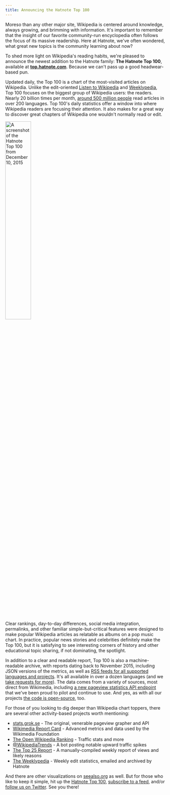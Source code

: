 ```yaml
---
title: Announcing the Hatnote Top 100
---
```


Moreso than any other major site, Wikipedia is centered around
knowledge, always growing, and brimming with information. It's
important to remember that the insight of our favorite community-run
encyclopedia often follows the focus of its massive readership. Here
at Hatnote, we've often wondered, what great new topics is the
community learning about now?

To shed more light on Wikipedia's reading habits, we're pleased to
announce the newest addition to the Hatnote family: **The Hatnote Top
100**, available at **[top.hatnote.com][top]**. Because we can't pass
up a good headwear-based pun.

Updated daily, the Top 100 is a chart of the most-visited articles on
Wikipedia. Unlike the edit-oriented [Listen to Wikipedia][l2w] and
[Weeklypedia][weekly], Top 100 focuses on the biggest group of
Wikipedia users: the readers. Nearly 20 billion times per month,
[around 500 million people][500m] read articles in over 200
languages. Top 100's daily statistics offer a window into where
Wikipedia readers are focusing their attention. It also makes for a
great way to discover great chapters of Wikipedia one wouldn't
normally read or edit.

<a href="http://top.hatnote.com" target="_blank"><img width="40%"
title="A screenshot of the Hatnote Top 100 from December 10, 2015"
src="https://41.media.tumblr.com/85ece35a58888f09b20733d6f0f3d0c2/tumblr_nzclixxtTV1s4aev9o1_1280.png"></a>

Clear rankings, day-to-day differences, social media integration,
permalinks, and other familiar simple-but-critical features were
designed to make popular Wikipedia articles as relatable as albums on
a pop music chart. In practice, popular news stories and celebrities
definitely make the Top 100, but it is satisfying to see interesting
corners of history and other educational topic sharing, if not
dominating, the spotlight.

In addition to a clear and readable report, Top 100 is also a
machine-readable archive, with reports dating back to November 2015,
including JSON versions of the metrics, as well as
[RSS feeds for all supported languages and projects][rss]. It's all
available in over a dozen languages (and we
[take requests for more][issues]). The data comes from a variety of
sources, most direct from Wikimedia, including
[a new pageview statistics API endpoint][pageview_api] that we've been
proud to pilot and continue to use. And yes, as with all our projects
[the code is open-source][top_gh], too.

For those of you looking to dig deeper than Wikipedia chart toppers,
there are several other activity-based projects worth mentioning:

* [stats.grok.se][grokse] - The original, venerable pageview grapher and API
* [Wikimedia Report Card][wrc] - Advanced metrics and data used by the Wikimedia Foundation
* [The Open Wikipedia Ranking][wikirank] - Traffic stats and more
* [@WikipediaTrends][wikitrends_tw] - A bot posting notable upward traffic spikes
* [The Top 25 Report][top_25] - A manually-compiled weekly report of views and likely reasons
* [The Weeklypedia][weekly] - Weekly edit statistics, emailed and archived by Hatnote

And there are other visualizations on [seealso.org][seealso] as
well. But for those who like to keep it simple, hit up the
[Hatnote Top 100][top], [subscribe to a feed][rss], and/or
[follow us on Twitter][hatnotable]. See you there!

[l2w_app]: https://itunes.apple.com/us/app/listen-to-wikipedia/id832934300
[top]: http://top.hatnote.com
[top_gh]: https://github.com/hatnote/top/
[500m]: http://blog.wikimedia.org/2013/04/19/wikimedia-projects-500-million/
[issues]: https://github.com/hatnote/top/issues

[l2w]: http://listen.hatnote.com
[weekly]: http://weekly.hatnote.com
[rss]: http://top.hatnote.com/about.html#feeds
[pageview_api]: https://wikimedia.org/api/rest_v1/?doc#!/Pageviews_data/get_metrics_pageviews
[wikirank]: http://wikirank.di.unimi.it/
[hatnotable]: https://twitter.com/hatnotable
[grokse]: http://stats.grok.se
[wrc]: https://reportcard.wmflabs.org/
[top_25]: https://en.wikipedia.org/wiki/Wikipedia:Top_25_Report
[wikitrends_tw]: https://twitter.com/WikipediaTrends
[seealso]: http://seealso.org
